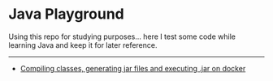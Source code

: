 # Java Playground

Using this repo for studying purposes... here I test some code while learning Java and keep it for later reference.

***

* [Compiling classes, generating jar files and executing .jar on docker](java-javac-jar)
